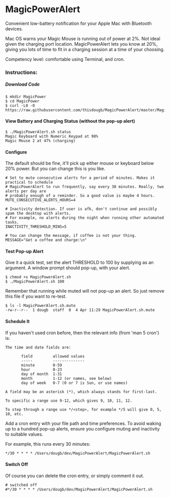 # MagicPowerAlert
Convenient low-battery notification for your Apple Mac with Bluetooth devices.

Mac OS warns your Magic Mouse is running out of power at 2%. Not ideal given the charging port location.
MagicPowerAlert lets you know at 20%, giving you lots of time to fit in a charging session at a time of your choosing.

Competency level: comfortable using Terminal, and cron.

### Instructions:

##### Download Code

```
$ mkdir MagicPower
$ cd MagicPower
$ curl -L0 -O https://raw.githubusercontent.com/thisdougb/MagicPowerAlert/master/MagicPowerAlert.sh
```
#### View Battery and Charging Status (without the pop-up alert)
```
$ ./MagicPowerAlert.sh status
Magic Keyboard with Numeric Keypad at 98%
Magic Mouse 2 at 47% (charging)
```
#### Configure
The default should be fine, it'll pick up either mouse or keyboard below 20% power.
But you can change this is you like.

```
# Set to mute consecutive alerts for a period of minutes. Makes it practical to schedule
# MagicPowerAlert to run frequently, say every 30 minutes. Really, two alerts per day are
# probably enough of a reminder. So a good value is maybe 4 hours.
MUTE_CONSECUTIVE_ALERTS_HOURS=4

# Inactivity detection. If user is afk, don't continue and possibly spam the desktop with alerts.
# For example, no alerts during the night when running other automated tasks.
INACTIVITY_THRESHOLD_MINS=5

# You can change the message, if coffee is not your thing.
MESSAGE="Get a coffee and charge:\n"
```
#### Test Pop-up Alert
Give it a quick test, set the alert THRESHOLD to 100 by supplying as an argument.
A window prompt should pop-up, with your alert.
```
$ chmod +x MagicPowerAlert.sh
$ ./MagicPowerAlert.sh 100
```
Remember that running while muted will not pop-up an alert. So just remove this file if you want to re-test.
```
$ ls -l MagicPowerAlert.sh.mute
-rw-r--r--  1 dougb  staff  0  4 Apr 11:29 MagicPowerAlert.sh.mute
```
#### Schedule It
If you haven't used cron before, then the relevant info (from 'man 5 cron') is:
```
The time and date fields are:

       field         allowed values
       -----         --------------
       minute        0-59
       hour          0-23
       day of month  1-31
       month         1-12 (or names, see below)
       day of week   0-7 (0 or 7 is Sun, or use names)

A field may be an asterisk (*), which always stands for first-last.

To specific a range use 9-12, which gives 9, 10, 11, 12.

To step through a range use */<step>, for example */5 will give 0, 5, 10, etc.
```
Add a cron entry with your file path and time preferences.
To avoid waking up to a hundred pop-up alerts, ensure you configure muting and inactivity to suitable values.

For example, this runs every 30 minutes:
```
*/30 * * * * /Users/dougb/dev/MagicPowerAlert/MagicPowerAlert.sh
```
#### Switch Off
Of course you can delete the cron entry, or simply comment it out.
```
# switched off
#*/30 * * * * /Users/dougb/dev/MagicPowerAlert/MagicPowerAlert.sh
```
